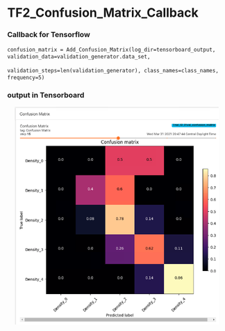 # TF2_Confusion_Matrix_Callback

### Callback for Tensorflow
```
confusion_matrix = Add_Confusion_Matrix(log_dir=tensorboard_output, validation_data=validation_generator.data_set,
                                        validation_steps=len(validation_generator), class_names=class_names, frequency=5)
```

### output in Tensorboard
<p align="center">
    <img src="example/example_confusion_matrix_tensorboard.png" height=500>
</p>
